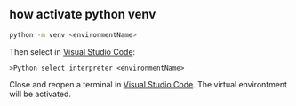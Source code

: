 ## how activate python venv

```sh
python -m venv <environmentName>
```

Then select in [Visual Studio Code]:

`>Python select interpreter <environmentName>` 

Close and reopen a terminal in [Visual Studio Code]. The virtual environtment will be activated.
   
[//]: # (These are reference links used in the body this note)

   [Visual Studio Code]: <https://code.visualstudio.com/>